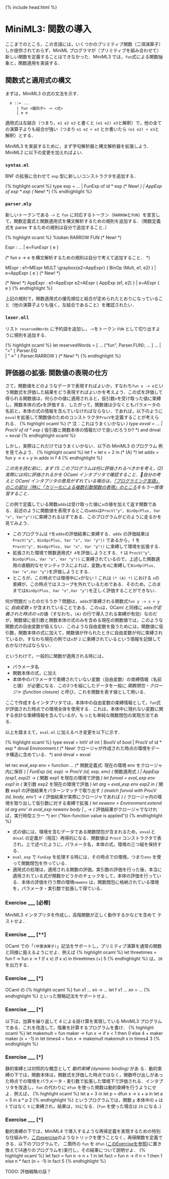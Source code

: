 {% include head.html %}

# MiniML3: 関数の導入

ここまでのところ，この言語には，いくつかのプリミティブ関数（二項演算子）しか提供されておらず，MiniML プログラマが（プリミティブを組み合わせて）新しい関数を定義することはできなかった．MiniML3 では，`fun`式による関数抽象と，関数適用を実装する．

## 関数式と適用式の構文

まずは，MiniML3 の式の文法を示す．
```
  e ::= ...
     | fun <識別子> -> <式>
     | e e
```
適用式は左結合（つまり，`e1 e2 e3` と書くと `(e1 e2) e3`と解釈）で，他の全ての演算子よりも結合が強い（つまり `e1 e2 + e3` とか書いたら `(e1 e2) + e3`と解釈）とする．

MiniML3 を実装するために，まず字句解析器と構文解析器を拡張しよう．MiniML2 に以下の変更を加えればよい．

### `syntax.ml`

BNF の拡張に合わせて `exp` 型に新しいコンストラクタを追加する．

{% highlight ocaml %}
type exp = 
   ...
  | FunExp of id * exp (* New! *)
  | AppExp of exp * exp (* New! *)
{% endhighlight %}

### `parser.mly`

新しいトークンである `->` と `fun` に対応するトークン（`RARROW`と`FUN`）を宣言して，関数定義式と関数適用式を構文解析するための規則を追加する．（関数定義式を parse するための規則は自分で追加すること．）

{% highlight ocaml %}
%token RARROW FUN (* New! *)

Expr :
   ...
   | e=FunExpr { e }

(* fun x -> e を構文解析するための規則は自分で考えて追加すること． *)

MExpr :
    e1=MExpr MULT \graybox{e2=AppExpr} { BinOp (Mult, e1, e2) }
  | e=AppExpr { e } (* New! *)

(* New! *)
AppExpr :
    e1=AppExpr e2=AExpr { AppExp (e1, e2) }
  | e=AExpr { e }
{% endhighlight %}

上記の規則で，関数適用式の優先順位と結合が定められたとおりになっていること（他の演算子よりも強く，左結合であること）を確認されたい．

### `lexer.mll`

リスト `reservedWords` に予約語を追加し，`->`をトークン `FUN` として切り出すように規則を追加する．

{% highlight ocaml %}
let reservedWords = [
   ...
  ("fun", Parser.FUN);
   ...
]
...
| "=" { Parser.EQ \
| "->" { Parser.RARROW } (* New! *)
{% endhighlight %}

## 評価器の拡張: 関数値の表現の仕方<a name="#closure"></a>

さて，関数値をどのようなデータで表現すればよいか，すなわち`fun x -> e`という関数式を評価した結果をどう表現すればよいかを考えよう．この式を評価して得られる関数値は，何らかの値に適用されると，仮引数`x`を受け取った値に束縛し，関数本体の式`e`を評価する．したがって，関数値は少なくともパラメータの名前と，本体の式の情報を含んでいなければならない．であれば，以下のように`exval`を拡張して関数値のためのコンストラクタ`ProcV`を定義することが考えられる．
{% highlight ocaml %}
(* 注：これはうまくいかない *)
type exval =
  ...
  | ProcV of id * exp (* 仮引数と関数本体の情報だけで良いだろうか? *)
and dnval = exval
{% endhighlight ocaml %}

しかし，実際はこれだけではうまくいかない．以下の MiniML3 のプログラム
例を見てみよう．
{% highlight ocaml %}
let f =
  let x = 2 in (* (A) *)
  let addx = fun y -> x + y in
  addx
in
f 4
{% endhighlight %}

_この先を読む前に，まず (1) このプログラムは何に評価されるべきかを考え，(2) 実際には何に評価されるかを OCaml インタプリタで確認すること．自分の考えと OCaml インタプリタの意見がずれている場合は，[「プログラミング言語」のこの部分（特に「カリー化による複数引数関数の表現」のところ](http://www.fos.kuis.kyoto-u.ac.jp/~igarashi/class/pl/10-hofuns.html)をもう一度復習すること．_

この例で定義している関数`addx`は受け取った値に`x`の値を加えて返す関数である．前述のように関数値を表現するとこの`addx`は`ProcV("y", BinOp(Plus, Var "x", Var"y"))`に束縛されるはずである．このプログラムがどのように走るかを見てみよう．
- このプログラムは `f`を`addx`の評価結果に束縛する．`addx` の評価結果は `ProcV("y", BinOp(Plus, Var "x", Var "y"))` であるから，`f` を `ProcV("y", BinOp(Plus, Var "x", Var "y"))` に束縛して環境を拡張する．
- 拡張された環境で関数適用式`f 4`を評価しようとする．`f` は `ProcV("y", BinOp(Plus, Var "x", Var "y"))` に束縛されているので，上述した関数適用の直観的なセマンティクスによれば，変数`y`を`4`に束縛して`BinOp(Plus, Var "x",Var "y")`を評価しようとする．
- ところが，この時点では環境中に`x`がない！これは `(* (A) *)` における `x`の束縛が，この時点ではスコープを外れているためである．そのため，このままでは`BinOp(Plus, Var "x",Var "y")`を正しく評価することができない．

何が問題だったのだろうか？問題は，`addx`が束縛される関数式`fun y -> x + y`に _自由変数 `x`_ が含まれていることである．この`x`は，OCaml と同様に _`addx`が定義された時点の_ `x`の値（すなわち，`(A)` の行で導入される束縛が有効）なのだが，関数値に仮引数と関数本体の式のみを含める現在の関数値では，このような関数式の自由変数が扱えない．このような自由変数を扱うためには，関数値に仮引数，関数本体の式に加えて，関数値が作られたときに自由変数が何に束縛されているか，すなわち現在の例では`x`が `2` に束縛されているという情報を記録しておかなければならない．

というわけで，一般的に関数が適用される時には，
- パラメータ名
- 関数本体の式，に加え
- 本体中のパラメータで束縛されていない変数（自由変数）の束縛情報（名前と値）
が必要になる．この3つを組にしたデータを一般に _関数閉包・クロージャ (function closure)_ と呼び，これを関数を表す値として用いる．

ここで作成するインタプリタでは，本体中の自由変数の束縛情報として，`fun`式が評価された時点での環境全体を使用する．これは，本体中に現れない変数に関する余計な束縛情報を含んでいるが，もっとも単純な関数閉包の実現方法である．

以上を踏まえて，`eval.ml` に加えるべき変更を以下に示す．

{% highlight ocaml %}
type exval =
    IntV of int
  | BoolV of bool
  | ProcV of id * exp * dnval Environment.t (* New! クロージャが作成された時点の環境をデータ構造に含めている．*)
and dnval = exval

let rec eval_exp env = function
  ...
  (* 関数定義式: 現在の環境 env をクロージャ内に保存 *)
  | FunExp (id, exp) -> ProcV (id, exp, env)
  (* 関数適用式 *)
  | AppExp (exp1, exp2) ->
      (* 関数 exp1 を現在の環境で評価 *)
      let funval = eval_exp env exp1 in
      (* 実引数 exp2 を現在の環境で評価 *)
      let arg = eval_exp env exp2 in
      (* 関数 exp1 の評価結果をパターンマッチで取り出す *)
      (match funval with
          ProcV (id, body, env') -> (* 評価結果が実際にクロージャであれば *)
              (* クロージャ内の環境を取り出して仮引数に対する束縛で拡張 *)
              let newenv = Environment.extend id arg env' in
                eval_exp newenv body
        | _ -> 
          (* 評価結果がクロージャでなければ，実行時型エラー *)
          err ("Non-function value is applied"))
{% endhighlight %}

+ 式の値には，環境を含むデータである関数閉包が含まれるため，`exval`と`dnval` の定義が（相互）再帰的になる．関数値は `ProcV` コンストラクタで表され，上で述べたように，パラメータ名，本体の式，環境の三つ組を保持する．
+ `eval_exp` で `FunExp` を処理する時には，その時点での環境，つまり`env` を使って関数閉包を作っている．
+ 適用式の処理は，適用される関数の評価，実引数の評価を行った後，本当に適用されている式が関数かどうかのチェックをして，本体の評価を行っている．本体の評価を行う際の環境`newenv` は，関数閉包に格納されている環境を，パラメータ・実引数で拡張して得ている．

### Exercise ___ [必修]
MiniML3 インタプリタを作成し，高階関数が正しく動作するかなどを含めて
テストせよ．

### Exercise ___ [**]
OCaml での「`(中置演算子)`」記法をサポートし，プリミティブ演算を通常の関数と同様に扱えるようにせよ．例えば
{% highlight ocaml %}
let threetimes = fun f -> fun x -> f (f x x) (f x x) in
  threetimes (+) 5
{% endhighlight %}
は，`20`を出力する．

### Exercise ___ [*]
OCaml の
{% highlight ocaml %}
fun x1 ... xn -> ...
let f x1 ... xn = ...
{% endhighlight %}
といった簡略記法をサポートせよ．

### Exercise ___ [*] <a name="#selfapplication"></a>
以下は，加算を繰り返して 4 による掛け算を実現している MiniML3 プログラムである．これを改造して，階乗を計算するプログラムを書け．
{% highlight ocaml %}
let makemult = fun maker -> fun x ->
                 if x < 1 then 0 else 4 + maker maker (x + -1) in
let times4 = fun x -> makemult makemult x in 
  times4 3
{% endhighlight %}

### Exercise ___ [*] <a name="#dfun"></a>
静的束縛とは対照的な概念として _動的束縛 (dynamic binding)_ があ  る．動的束縛の下では，関数本体は，関数式を評価した時点ではなく，関数呼び出しがあった時点での環境をパラメータ・実引数で拡張した環境下で評価される．インタプリタを改造し，`fun` の代わりに `dfun` を使った関数は動的束縛を行うようにせよ．例えば，
{% highlight ocaml %}
let a = 3 in
let p = dfun x -> x + a in
let a = 5 in
  a * p 2
{% endhighlight %}
というプログラムでは，関数 `p` 本体中の `a` は `3` ではなく `5` に束縛され，結果は，`35`になる．(`fun` を使った場合は `25` になる．)

### Exercise ___ [*]
動的束縛の下では，MiniML4 で導入するような再帰定義を実現するための特別な仕組みや，[このexercise](#selfapplication)のようなトリックを使うことなく，再帰関数を定義できる．以下のプログラムで， 二箇所の `fun` を `dfun` ([このExerciseを参照](#dfun))に置き換えて(4通りのプログラムを)実行し，その結果について説明せよ．
{% highlight ocaml %}
let fact = fun n -> n + 1 in
let fact = fun n -> if n < 1 then 1 else n * fact (n + -1) in
  fact 5
{% endhighlight %}

TODO: 評価戦略の話？

